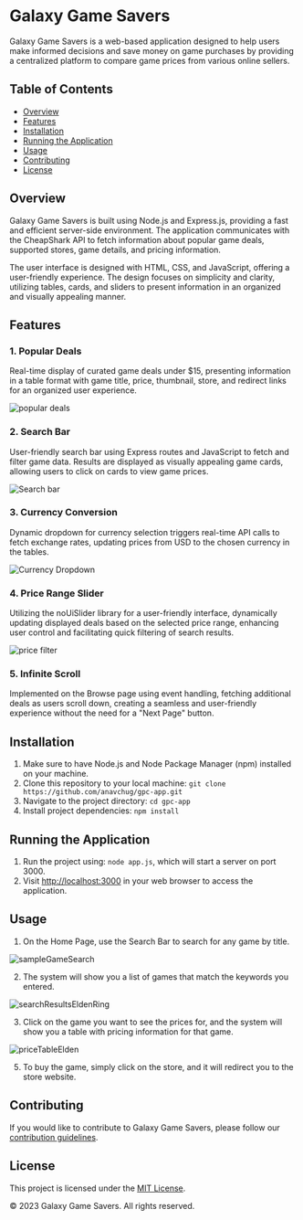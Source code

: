 # Galaxy Game Savers


Galaxy Game Savers is a web-based application designed to help users make informed decisions and save money on game purchases by providing a centralized platform to compare game prices from various online sellers.

## Table of Contents

- [Overview](#overview)
- [Features](#features)
- [Installation](#installation)
- [Running the Application](#running-the-application)
- [Usage](#usage)
- [Contributing](#contributing)
- [License](#license)

## Overview

Galaxy Game Savers is built using Node.js and Express.js, providing a fast and efficient server-side environment. The application communicates with the CheapShark API to fetch information about popular game deals, supported stores, game details, and pricing information.

The user interface is designed with HTML, CSS, and JavaScript, offering a user-friendly experience. The design focuses on simplicity and clarity, utilizing tables, cards, and sliders to present information in an organized and visually appealing manner.

## Features

### 1. Popular Deals

Real-time display of curated game deals under $15, presenting information in a table format with game title, price, thumbnail, store, and redirect links for an organized user experience.

![popular deals](https://github.com/anavchug/gpc-app/assets/72577896/bed54918-5985-4a52-8795-a822a253340e)

### 2. Search Bar

User-friendly search bar using Express routes and JavaScript to fetch and filter game data. Results are displayed as visually appealing game cards, allowing users to click on cards to view game prices.

![Search bar](https://github.com/anavchug/gpc-app/assets/72577896/d02015a1-312c-47f0-bf52-bd31167a69b4)

### 3. Currency Conversion

Dynamic dropdown for currency selection triggers real-time API calls to fetch exchange rates, updating prices from USD to the chosen currency in the tables.

![Currency Dropdown](https://github.com/anavchug/gpc-app/assets/72577896/4fc00589-f9b2-4ceb-a2ed-0ccc4383a83d)

### 4. Price Range Slider

Utilizing the noUiSlider library for a user-friendly interface, dynamically updating displayed deals based on the selected price range, enhancing user control and facilitating quick filtering of search results.

![price filter](https://github.com/anavchug/gpc-app/assets/72577896/8d87ab1e-0ac8-4080-be9f-83a3e5bce554)

### 5. Infinite Scroll

Implemented on the Browse page using event handling, fetching additional deals as users scroll down, creating a seamless and user-friendly experience without the need for a "Next Page" button.

## Installation

1. Make sure to have Node.js and Node Package Manager (npm) installed on your machine.
2. Clone this repository to your local machine: `git clone https://github.com/anavchug/gpc-app.git`
3. Navigate to the project directory: `cd gpc-app`
4. Install project dependencies: `npm install`

## Running the Application

1. Run the project using: `node app.js`, which will start a server on port 3000.
2. Visit [http://localhost:3000](http://localhost:3000) in your web browser to access the application.

## Usage

1. On the Home Page, use the Search Bar to search for any game by title.

![sampleGameSearch](https://github.com/anavchug/gpc-app/assets/72577896/6ba648e4-1d99-4beb-838d-4f1b616fcade)

2. The system will show you a list of games that match the keywords you entered.

![searchResultsEldenRing](https://github.com/anavchug/gpc-app/assets/72577896/9e7c7764-9474-4f55-be73-8efd22062262)

3. Click on the game you want to see the prices for, and the system will show you a table with pricing information for that game.
   
![priceTableElden](https://github.com/anavchug/gpc-app/assets/72577896/927cc2dd-8976-43cf-a3e6-a8dd5c23fe65)

5. To buy the game, simply click on the store, and it will redirect you to the store website.

## Contributing

If you would like to contribute to Galaxy Game Savers, please follow our [contribution guidelines](CONTRIBUTING.md).

## License

This project is licensed under the [MIT License](LICENSE).

&copy; 2023 Galaxy Game Savers. All rights reserved.
